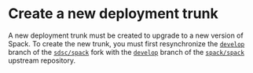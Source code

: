 # Create a new deployment trunk

A new deployment trunk must be created to upgrade to a new version of Spack. To create the new trunk, you must first resynchronize the [`develop`](https://github.com/sdsc/spack/tree/develop) branch of the [`sdsc/spack`](https://github.com/sdsc/spack) fork with the [`develop`](https://github.com/spack/spack/tree/develop) branch of the [`spack/spack`](https://github.com/spack/spack) upstream repository.
